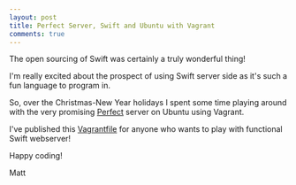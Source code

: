 ```yaml
---
layout: post
title: Perfect Server, Swift and Ubuntu with Vagrant
comments: true
---
```


The open sourcing of Swift was certainly a truly wonderful thing!

I'm really excited about the prospect of using Swift server side as it's such a fun language to program in.

So, over the Christmas-New Year holidays I spent some time playing around with the very promising [Perfect](https://www.perfect.org) server on Ubuntu using Vagrant.

I've published this [Vagrantfile](https://github.com/mpclarkson/perfect-swift-linux) for anyone who wants to play with functional Swift webserver!

Happy coding!

Matt